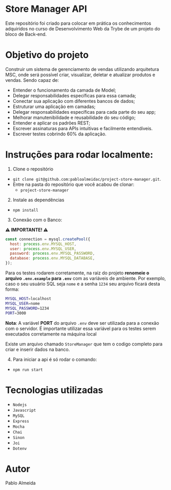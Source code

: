 # Store Manager API

Este repositório foi criado para colocar em prática os conhecimentos adquiridos no curso de Desenvolvimento Web da Trybe de um projeto do bloco de Back-end.

# Objetivo do projeto
Construir um sistema de gerenciamento de vendas utilizando arquitetura MSC, onde será possível criar, visualizar, deletar e atualizar produtos e vendas.
Sendo capaz de:

- Entender o funcionamento da camada de Model;
- Delegar responsabilidades específicas para essa camada;
- Conectar sua aplicação com diferentes bancos de dados;
- Estruturar uma aplicação em camadas;
- Delegar responsabilidades específicas para cada parte do seu app;
- Melhorar manutenibilidade e reusabilidade do seu código;
- Entender e aplicar os padrões REST;
- Escrever assinaturas para APIs intuitivas e facilmente entendíveis.
- Escrever testes cobrindo 60% da aplicação.
# Instruções para rodar localmente:

1. Clone o repositório
  * `git clone git@github.com:pabloalmeidac/project-store-manager.git`.
  * Entre na pasta do repositório que você acabou de clonar:
    * `project-store-manager`

2. Instale as dependências 
  * `npm install`

3. Conexão com o Banco:

**⚠️ IMPORTANTE! ⚠️**

```javascript
const connection = mysql.createPool({
  host: process.env.MYSQL_HOST,
  user: process.env.MYSQL_USER,
  password: process.env.MYSQL_PASSWORD,
  database: process.env.MYSQL_DATABASE,
});
```
Para os testes rodarem corretamente, na raiz do projeto **renomeie o arquivo `.env.example` para `.env`** com as variáveis de ambiente. Por exemplo, caso o seu usuário SQL seja `nome` e a senha `1234` seu arquivo ficará desta forma:

```sh
MYSQL_HOST=localhost
MYSQL_USER=nome
MYSQL_PASSWORD=1234
PORT=3000
```

**Nota**: A variável **PORT** do arquivo `.env` deve ser utilizada para a conexão com o servidor. É importante utilizar essa variável para os testes serem executados corretamente na máquina local

Existe um arquivo chamado `StoreManager` que tem o codigo completo para criar e inserir dados na banco.

4. Para iniciar a api é só rodar o comando:
  * `npm run start`

# Tecnologias utilizadas
  * `Nodejs`
  * `Javascript`
  * `MySQL`
  * `Express`
  * `Mocha`
  * `Chai`
  * `Sinon`
  * `Joi`
  * `Dotenv`
  
# Autor
  Pablo Almeida
